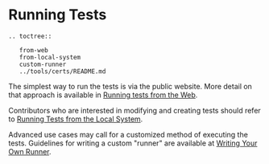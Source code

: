 # Running Tests

```eval_rst
.. toctree::

   from-web
   from-local-system
   custom-runner
   ../tools/certs/README.md
```

The simplest way to run the tests is via the public website. More detail on
that approach is available in [Running tests from the Web](from-web).

Contributors who are interested in modifying and creating tests should refer to
[Running Tests from the Local System](from-local-system).

Advanced use cases may call for a customized method of executing the tests.
Guidelines for writing a custom "runner" are available at [Writing Your Own
Runner](custom-runner).
